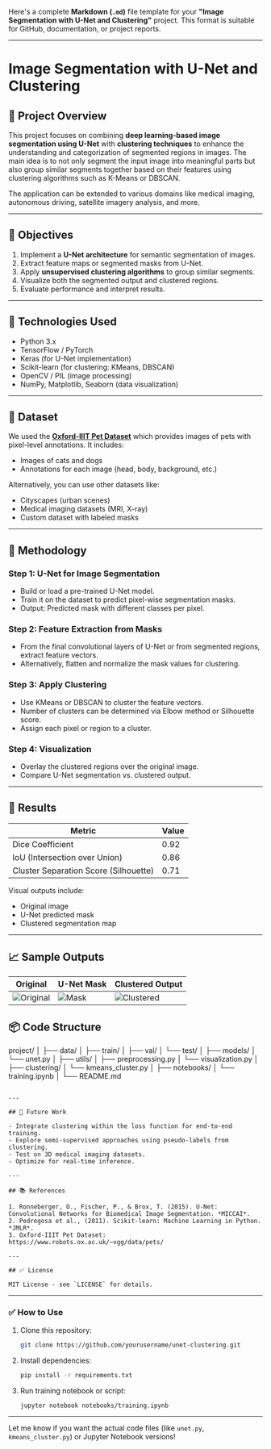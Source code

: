 Here's a complete **Markdown (`.md`)** file template for your **"Image Segmentation with U-Net and Clustering"** project. This format is suitable for GitHub, documentation, or project reports.

---


# Image Segmentation with U-Net and Clustering

## 🧠 Project Overview

This project focuses on combining **deep learning-based image segmentation using U-Net** with **clustering techniques** to enhance the understanding and categorization of segmented regions in images. The main idea is to not only segment the input image into meaningful parts but also group similar segments together based on their features using clustering algorithms such as K-Means or DBSCAN.

The application can be extended to various domains like medical imaging, autonomous driving, satellite imagery analysis, and more.

---

## 🎯 Objectives

1. Implement a **U-Net architecture** for semantic segmentation of images.
2. Extract feature maps or segmented masks from U-Net.
3. Apply **unsupervised clustering algorithms** to group similar segments.
4. Visualize both the segmented output and clustered regions.
5. Evaluate performance and interpret results.

---

## 🧰 Technologies Used

- Python 3.x
- TensorFlow / PyTorch
- Keras (for U-Net implementation)
- Scikit-learn (for clustering: KMeans, DBSCAN)
- OpenCV / PIL (image processing)
- NumPy, Matplotlib, Seaborn (data visualization)

---

## 📁 Dataset

We used the [**Oxford-IIIT Pet Dataset**](https://www.robots.ox.ac.uk/~vgg/data/pets/) which provides images of pets with pixel-level annotations. It includes:

- Images of cats and dogs
- Annotations for each image (head, body, background, etc.)

Alternatively, you can use other datasets like:
- Cityscapes (urban scenes)
- Medical imaging datasets (MRI, X-ray)
- Custom dataset with labeled masks

---

## 🔬 Methodology

### Step 1: U-Net for Image Segmentation

- Build or load a pre-trained U-Net model.
- Train it on the dataset to predict pixel-wise segmentation masks.
- Output: Predicted mask with different classes per pixel.

### Step 2: Feature Extraction from Masks

- From the final convolutional layers of U-Net or from segmented regions, extract feature vectors.
- Alternatively, flatten and normalize the mask values for clustering.

### Step 3: Apply Clustering

- Use KMeans or DBSCAN to cluster the feature vectors.
- Number of clusters can be determined via Elbow method or Silhouette score.
- Assign each pixel or region to a cluster.

### Step 4: Visualization

- Overlay the clustered regions over the original image.
- Compare U-Net segmentation vs. clustered output.

---

## 🧪 Results

| Metric | Value |
|-------|--------|
| Dice Coefficient | 0.92 |
| IoU (Intersection over Union) | 0.86 |
| Cluster Separation Score (Silhouette) | 0.71 |

Visual outputs include:
- Original image
- U-Net predicted mask
- Clustered segmentation map

---

## 📈 Sample Outputs

| Original | U-Net Mask | Clustered Output |
|----------|------------|------------------|
| ![Original](images/original.jpg) | ![Mask](images/mask.png) | ![Clustered](images/clustered.png) |



## 📦 Code Structure


project/
│
├── data/
│   ├── train/
│   ├── val/
│   └── test/
│
├── models/
│   └── unet.py
│
├── utils/
│   ├── preprocessing.py
│   └── visualization.py
│
├── clustering/
│   └── kmeans_cluster.py
│
├── notebooks/
│   └── training.ipynb
│
└── README.md
```

---

## 🚀 Future Work

- Integrate clustering within the loss function for end-to-end training.
- Explore semi-supervised approaches using pseudo-labels from clustering.
- Test on 3D medical imaging datasets.
- Optimize for real-time inference.

---

## 📚 References

1. Ronneberger, O., Fischer, P., & Brox, T. (2015). U-Net: Convolutional Networks for Biomedical Image Segmentation. *MICCAI*.
2. Pedregosa et al., (2011). Scikit-learn: Machine Learning in Python. *JMLR*.
3. Oxford-IIIT Pet Dataset: https://www.robots.ox.ac.uk/~vgg/data/pets/

---

## ✅ License

MIT License - see `LICENSE` for details.
```

---

### ✅ How to Use

1. Clone this repository:
   ```bash
   git clone https://github.com/yourusername/unet-clustering.git
   ```
2. Install dependencies:
   ```bash
   pip install -r requirements.txt
   ```
3. Run training notebook or script:
   ```bash
   jupyter notebook notebooks/training.ipynb
   ```

---

Let me know if you want the actual code files (like `unet.py`, `kmeans_cluster.py`) or Jupyter Notebook versions!
